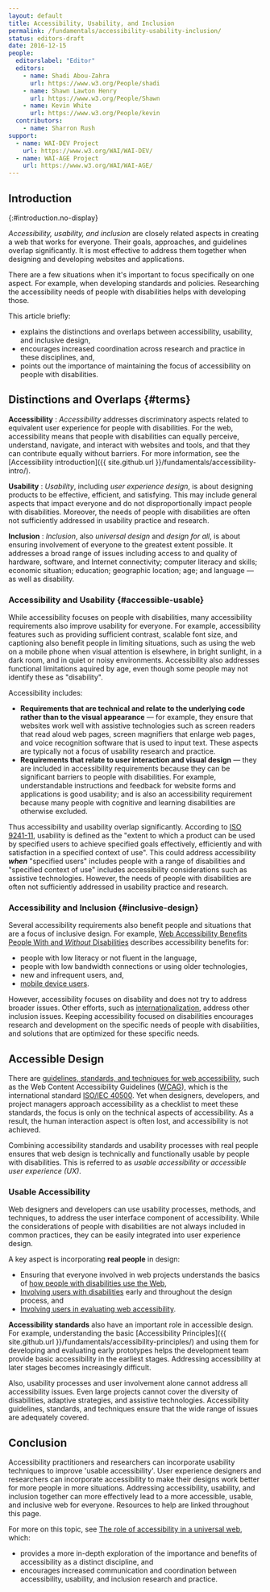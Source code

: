 ```yaml
---
layout: default
title: Accessibility, Usability, and Inclusion
permalink: /fundamentals/accessibility-usability-inclusion/
status: editors-draft
date: 2016-12-15
people:
  editorslabel: "Editor"
  editors:
    - name: Shadi Abou-Zahra
      url: https://www.w3.org/People/shadi
    - name: Shawn Lawton Henry
      url: https://www.w3.org/People/Shawn
    - name: Kevin White
      url: https://www.w3.org/People/kevin
  contributors:
    - name: Sharron Rush
support:
  - name: WAI-DEV Project
    url: https://www.w3.org/WAI/WAI-DEV/
  - name: WAI-AGE Project
    url: https://www.w3.org/WAI/WAI-AGE/
---
```



Introduction
------------
{:#introduction.no-display}

*Accessibility, usability, and inclusion* are closely related aspects in creating a web that works for everyone. Their goals, approaches, and guidelines overlap significantly. It is most effective to address them together when designing and developing websites and applications.

There are a few situations when it's important to focus specifically on one aspect. For example, when developing standards and policies. Researching the accessibility needs of people with disabilities helps with developing those.

This article briefly:

-   explains the distinctions and overlaps between accessibility, usability, and inclusive design,
-   encourages increased coordination across research and practice in these disciplines, and,
-   points out the importance of maintaining the focus of accessibility on people with disabilities.

Distinctions and Overlaps {#terms}
-------------------------

**Accessibility**
:   *Accessibility* addresses discriminatory aspects related to
    equivalent user experience for people with disabilities. For the
    web, accessibility means that people with disabilities can equally
    perceive, understand, navigate, and interact with websites and
    tools, and that they can contribute equally without barriers. For
    more information, see the [Accessibility
    introduction]({{ site.github.url }}/fundamentals/accessibility-intro/).

**Usability**
:   *Usability*, including *user experience design*, is about designing
    products to be effective, efficient, and satisfying. This may
    include general aspects that impact everyone and do not
    disproportionally impact people with disabilities. Moreover, the
    needs of people with disabilities are often not sufficiently
    addressed in usability practice and research.

**Inclusion**
:   *Inclusion*, also *universal design* and *design for all*, is about
    ensuring involvement of everyone to the greatest extent possible. It
    addresses a broad range of issues including access to and quality of
    hardware, software, and Internet connectivity; computer literacy and
    skills; economic situation; education; geographic location; age; and
    language — as well as disability.

### Accessibility and Usability {#accessible-usable}

While accessibility focuses on people with disabilities, many
accessibility requirements also improve usability for everyone. For
example, accessibility features such as providing sufficient contrast,
scalable font size, and captioning also benefit people in limiting
situations, such as using the web on a mobile phone when visual
attention is elsewhere, in bright sunlight, in a dark room, and in quiet
or noisy environments. Accessibility also addresses functional
limitations aquired by age, even though some people may not identify
these as "disability".

Accessibility includes:

-   **Requirements that are technical and relate to the underlying code
    rather than to the visual appearance** — for example, they ensure
    that websites work well with assistive technologies such as screen
    readers that read aloud web pages, screen magnifiers that enlarge
    web pages, and voice recognition software that is used to input
    text. These aspects are typically not a focus of usability research
    and practice.
-   **Requirements that relate to user interaction and visual design** —
    they are included in accessibility requirements because they can be
    significant barriers to people with disabilities. For example,
    understandable instructions and feedback for website forms and
    applications is good usability; and is also an accessibility
    requirement because many people with cognitive and learning
    disabilities are otherwise excluded.

Thus accessibility and usability overlap significantly. According to
[ISO
9241-11](http://www.iso.org/iso/catalogue_detail.htm?csnumber=16883),
usability is defined as the "extent to which a product can be used by
specified users to achieve specified goals effectively, efficiently and
with satisfaction in a specified context of use". This could address
accessibility ***when*** "specified users" includes people with a range
of disabilities and "specified context of use" includes accessibility
considerations such as assistive technologies. However, the needs of
people with disabilities are often not sufficiently addressed in
usability practice and research.

### Accessibility and Inclusion {#inclusive-design}

Several accessibility requirements also benefit people and situations
that are a focus of inclusive design. For example, [Web Accessibility
Benefits People With
and *Without* Disabilities](https://www.w3.org/WAI/bcase/soc#groups)
describes accessibility benefits for:

-   people with low literacy or not fluent in the language,
-   people with low bandwidth connections or using older technologies,
-   new and infrequent users, and,
-   [mobile device users](https://www.w3.org/WAI/mobile/overlap).

However, accessibility focuses on disability and does not try to address
broader issues. Other efforts, such as
[internationalization](https://www.w3.org/International/), address other
inclusion issues. Keeping accessibility focused on disabilities
encourages research and development on the specific needs of people with
disabilities, and solutions that are optimized for these specific needs.

Accessible Design
-----------------

There are [guidelines, standards, and techniques for web
accessibility](https://www.w3.org/WAI/guid-tech.html), such as the Web
Content Accessibility Guidelines
([WCAG](http://www.w3.org/WAI/intro/wcag)), which is the international
standard [ISO/IEC
40500](https://www.w3.org/blog/2012/10/wcag-20-is-now-also-isoiec-405/).
Yet when designers, developers, and project managers approach
accessibility as a checklist to meet these standards, the focus is only
on the technical aspects of accessibility. As a result, the human
interaction aspect is often lost, and accessibility is not achieved.

Combining accessibility standards and usability processes with real
people ensures that web design is technically and functionally usable by
people with disabilities. This is referred to as *usable accessibility*
or *accessible user experience (UX)*.

### Usable Accessibility

Web designers and developers can use usability processes, methods, and
techniques, to address the user interface component of accessibility.
While the considerations of people with disabilities are not always
included in common practices, they can be easily integrated into user
experience design.

A key aspect is incorporating **real people** in design:

-   Ensuring that everyone involved in web projects understands the
    basics of [how people with disabilities use the
    Web](https://www.w3.org/WAI/intro/people-use-web),
-   [Involving users with
    disabilities](https://www.w3.org/WAI/users/involving) early and
    throughout the design process, and
-   [Involving users in evaluating web
    accessibility](https://www.w3.org/WAI/eval/users.html).

**Accessibility standards** also have an important role in accessible
design. For example, understanding the basic [Accessibility
Principles]({{ site.github.url }}/fundamentals/accessibility-principles/) and
using them for developing and evaluating early prototypes helps the
development team provide basic accessibility in the earliest stages.
Addressing accessibility at later stages becomes increasingly difficult.

Also, usability processes and user involvement alone cannot address all
accessibility issues. Even large projects cannot cover the diversity of
disabilities, adaptive strategies, and assistive technologies.
Accessibility guidelines, standards, and techniques ensure that the wide
range of issues are adequately covered.

Conclusion
----------

Accessibility practitioners and researchers can incorporate usability
techniques to improve 'usable accessibility'. User experience designers
and researchers can incorporate accessibility to make their designs work
better for more people in more situations. Addressing accessibility,
usability, and inclusion together can more effectively lead to a more
accessible, usable, and inclusive web for everyone. Resources to help
are linked throughout this page.

For more on this topic, see [The role of accessibility in a universal
web](http://dspace.mit.edu/handle/1721.1/88013), which:

-   provides a more in-depth exploration of the importance and benefits
    of accessibility as a distinct discipline, and
-   encourages increased communication and coordination between
    accessibility, usability, and inclusion research and practice.

